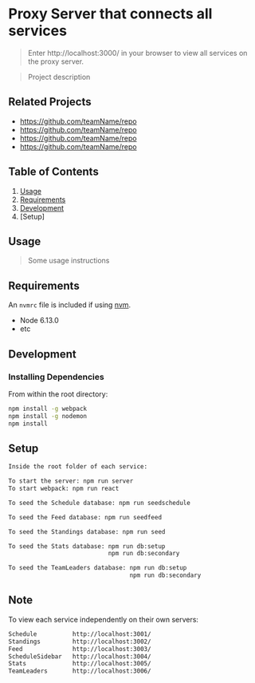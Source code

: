 # Proxy Server that connects all services

>Enter http://localhost:3000/ in your browser to view all services on the proxy server.

> Project description

## Related Projects

  - https://github.com/teamName/repo
  - https://github.com/teamName/repo
  - https://github.com/teamName/repo
  - https://github.com/teamName/repo

## Table of Contents

1. [Usage](#Usage)
1. [Requirements](#requirements)
1. [Development](#development)
1. [Setup]

## Usage

> Some usage instructions

## Requirements

An `nvmrc` file is included if using [nvm](https://github.com/creationix/nvm).

- Node 6.13.0
- etc

## Development

### Installing Dependencies

From within the root directory:

```sh
npm install -g webpack
npm install -g nodemon
npm install
```
## Setup

```sh
Inside the root folder of each service:

To start the server: npm run server
To start webpack: npm run react

To seed the Schedule database: npm run seedschedule

To seed the Feed database: npm run seedfeed

To seed the Standings database: npm run seed

To seed the Stats database: npm run db:setup
                            npm run db:secondary

To seed the TeamLeaders database: npm run db:setup
                                  npm run db:secondary

```

## Note
To view each service independently on their own servers:
```sh
Schedule          http://localhost:3001/
Standings         http://localhost:3002/
Feed              http://localhost:3003/
ScheduleSidebar   http://localhost:3004/
Stats             http://localhost:3005/
TeamLeaders       http://localhost:3006/

```
